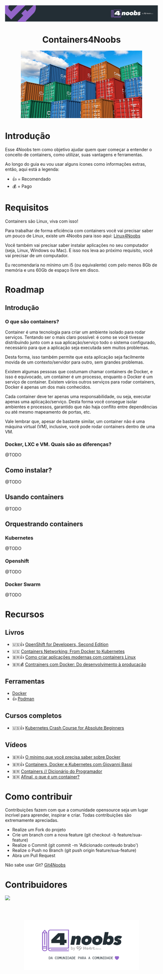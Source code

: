 <p align="center">
    <img src="assets/header-4noobs.svg">
</p>

<h1 align="center">Containers4Noobs</h1>

<p align="center">
    <img src="assets/containers.jpg">
</p>

# Introdução

Esse 4Noobs tem como objetivo ajudar quem quer começar a entender o conceito de containers, como utilizar, suas vantagens e ferramentas.


Ao longo do guia eu vou usar alguns ícones como informações extras, então, aqui está a legenda:

- 👍 = Recomendado
- 💰 = Pago

# Requisitos

Containers são Linux, viva com isso!

Para trabalhar de forma eficiência com containers você vai precisar saber um pouco de Linux, existe um 4Noobs para isso aqui: [Linux4Noobs](https://github.com/lucashe4rt/linux4noobs)

Você também vai precisar saber instalar aplicações no seu computador (seja, Linux, Windows ou Mac). E isso nos leva ao próximo requisito, você vai precisar de um computador.

Eu recomendaria no mínimo um i5 (ou equivalente) com pelo menos 8Gb de memória e uns 60Gb de espaço livre em disco.

# Roadmap

## Introdução

### O que são containers?

Container é uma tecnologia para criar um ambiente isolado para rodar serviços. Tentando ser o mais claro possível: é como se você tivesse distribuíndo junto com a sua aplicação/serviço todo o sistema configurado, necessário para que a aplicação seja executada sem muitos problemas. 

Desta forma, isso também permite que esta aplicação seja facilmente movida de um contexto/servidor para outro, sem grandes problemas.

Existem algumas pessoas que costumam chamar containers de Docker, e isso é equivocado, um container é um processo, enquanto o Docker é um serviço de container. Existem vários outros serviços para rodar containers, Docker é apenas um dos mais conhecidos.

Cada container deve ter apenas uma responsabilidade, ou seja, executar apenas uma aplicação/serviço. Desta forma você consegue isolar ambientes e processos, garantido que não haja conflito entre dependências ou até mesmo mapeamento de portas, etc.

Vale lembrar que, apesar de bastante similar, um container não é uma máquina virtual (VM), inclusive, você pode rodar containers dentro de uma VM.

### Docker, LXC e VM. Quais são as diferenças?
@TODO

## Como instalar?
@TODO

## Usando containers
@TODO

## Orquestrando containers

### Kubernetes
@TODO

### Openshift
@TODO

### Docker Swarm
@TODO

# Recursos

## Livros

-  🇺🇸👍 [OpenShift for Developers, Second Edition](https://developers.redhat.com/e-books/openshift-for-developers)
- 🇺🇸 [Containers Networking: From Docker to Kubernetes](https://www.nginx.com/resources/library/container-networking-docker-kubernetes/)
- 🇧🇷👍 [Como criar aplicações modernas com containers Linux](https://www.redhat.com/pt-br/resources/building-modern-apps-with-containers-ebook)
- 🇧🇷💰 [Contrainers com Docker: Do desenvolvimento à producação](https://www.amazon.com.br/Containers-com-Docker-desenvolvimento-produ%C3%A7%C3%A3o-ebook/dp/B019NJB50C)

## Ferramentas

- [Docker](https://www.docker.com/)
- 👍 [Podman](https://podman.io/)

## Cursos completos

- 🇺🇸👍 [Kubernetes Crash Course for Absolute Beginners](https://www.youtube.com/watch?v=s_o8dwzRlu4)

## Vídeos

- 🇧🇷👍 [O mínimo que você precisa saber sobre Docker](https://www.youtube.com/watch?v=ntbpIfS44Gw)
- 🇧🇷👍 [Containers, Docker e Kubernetes com Giovanni Bassi](https://www.youtube.com/watch?v=wxLvvMxzc1Q)
- 🇧🇷 [Containers // Dicionário do Programador](https://www.youtube.com/watch?v=-pUZBovqRcU)
- 🇧🇷 [Afinal, o que é um container?](https://www.treinaweb.com.br/blog/afinal-o-que-e-um-container)

# Como contribuir

Contribuições fazem com que a comunidade opensource seja um lugar incrível para aprender, inspirar e criar. Todas contribuições são extremamente apreciadas.

- Realize um Fork do projeto
- Crie um branch com a nova feature (git checkout -b feature/sua-feature)
- Realize o Commit (git commit -m 'Adicionado conteudo brabo')
- Realize o Push no Branch (git push origin feature/sua-feature)
- Abra um Pull Request

Não sabe usar Git? [Git4Noobs](https://github.com/DanielHe4rt/git4noobs)

# Contribuidores

<a href="https://github.com/rluders/containers4noobs/graphs/contributors">
  <img src="https://contrib.rocks/image?repo=rluders/containers4noobs"/>
</a>

<br/><br/>

<p align="center">
  <a href="https://github.com/he4rt/4noobs" target="_blank">
    <img src="assets/footer-4noobs.svg" width="380">
  </a>
</p>